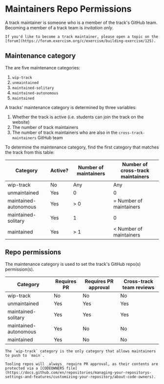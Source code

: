 # Maintainers Repo Permissions

A track maintainer is someone who is a member of the track's GitHub team.
Becoming a member of a track team is _invitation only_.

```exercism/note
If you'd like to become a track maintainer, please open a topic on the [forum](https://forum.exercism.org/c/exercism/building-exercism/125).
```

## Maintenance category

The are five maintenance categories:

1. `wip-track`
2. `unmaintained`
3. `maintained-solitary`
4. `maintained-autonomous`
5. `maintained`

A tracks' maintenance category is determined by three variables:

1. Whether the track is active (i.e. students can join the track on the website)
2. The number of track maintainers
3. The number of track maintainers who are also in the `cross-track-maintainers` GitHub team

To determine the maintenance category, find the first category that matches the track from this table:

| Category              | Active? | Number of maintainers | Number of cross-track maintainers |
| --------------------- | ------- | --------------------- | --------------------------------- |
| wip-track             | No      | Any                   | Any                               |
| unmaintained          | Yes     | 0                     | 0                                 |
| maintained-autonomous | Yes     | > 0                   | = Number of maintainers           |
| maintained-solitary   | Yes     | 1                     | 0                                 |
| maintained            | Yes     | > 1                   | < Number of maintainers           |

## Repo permissions

The maintenance category is used to set the track's GitHub repo(s) permission(s).

| Category              | Requires PR | Requires PR approval | Cross-track team reviews |
| --------------------- | ----------- | -------------------- | ------------------------ |
| wip-track             | No          | No                   | No                       |
| unmaintained          | Yes         | Yes                  | Yes                      |
| maintained-solitary   | Yes         | Yes                  | Yes                      |
| maintained-autonomous | Yes         | No                   | No                       |
| maintained            | Yes         | No                   | No                       |

```exercism/caution
The `wip-track` category is the only category that allows maintainers to push to `main`.
```

```exercism/caution
Tooling repos will _always_ require PR approval, as their contents are protected via a [CODEOWNERS file](https://docs.github.com/en/repositories/managing-your-repositorys-settings-and-features/customizing-your-repository/about-code-owners).
```
